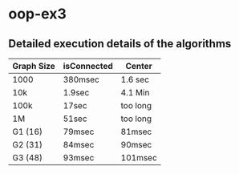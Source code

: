 # oop-ex3



## Detailed execution details of the algorithms

| Graph Size | isConnected | Center  |
|------------|-------------|---------|
| 1000       |   380msec   | 1.6 sec |
| 10k        |   1.9sec    | 4.1 Min |
| 100k       |   17sec     |too long |
| 1M         |   51sec     |too long |
| G1 (16)    |   79msec    |  81msec  |
| G2 (31)    |   84msec    |  90msec |
| G3 (48)    |   93msec    | 101msec |